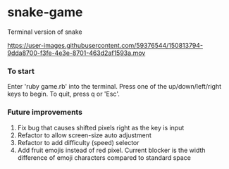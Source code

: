 # snake-game
Terminal version of snake

https://user-images.githubusercontent.com/59376544/150813794-9dda8700-f3fe-4e3e-8701-463d2af1593a.mov

<h3>To start</h3>
Enter 'ruby game.rb' into the terminal. 
Press one of the up/down/left/right keys to begin. 
To quit, press q or 'Esc'.

<h3>Future improvements</h3>
<ol>
  <li>Fix bug that causes shifted pixels right as the key is input</li>
  <li>Refactor to allow screen-size auto adjustment</li>
  <li>Refactor to add difficulty (speed) selector</li>
  <li>Add fruit emojis instead of red pixel. Current blocker is the width difference of emoji characters compared to standard space</li>
</ol>
